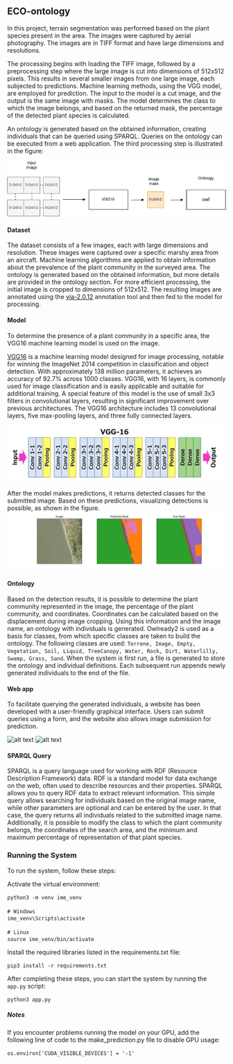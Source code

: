 ## ECO-ontology

In this project, terrain segmentation was performed based on the plant species present in the area. The images were captured by aerial photography. The images are in TIFF format and have large dimensions and resolutions.

The processing begins with loading the TIFF image, followed by a preprocessing step where the large image is cut into dimensions of 512x512 pixels. This results in several smaller images from one large image, each subjected to predictions. Machine learning methods, using the VGG model, are employed for prediction. The input to the model is a cut image, and the output is the same image with masks. The model determines the class to which the image belongs, and based on the returned mask, the percentage of the detected plant species is calculated.

An ontology is generated based on the obtained information, creating individuals that can be queried using SPARQL. Queries on the ontology can be executed from a web application. The third processing step is illustrated in the figure:

![alt text](https://github.com/YoNoSoyMarinero/EnvoOntology/blob/main/readme/web%20arch.drawio.png?raw=true)

#### Dataset
The dataset consists of a few images, each with large dimensions and resolution. These images were captured over a specific marshy area from an aircraft. Machine learning algorithms are applied to obtain information about the prevalence of the plant community in the surveyed area. The ontology is generated based on the obtained information, but more details are provided in the ontology section. For more efficient processing, the initial image is cropped to dimensions of 512x512. The resulting images are annotated using the [via-2.0.12](https://www.robots.ox.ac.uk/~vgg/software/via/) annotation tool and then fed to the model for processing.

#### Model
To determine the presence of a plant community in a specific area, the VGG16 machine learning model is used on the image.

[VGG16](https://arxiv.org/pdf/1409.1556.pdf) is a machine learning model designed for image processing, notable for winning the ImageNet 2014 competition in classification and object detection. With approximately 138 million parameters, it achieves an accuracy of 92.7% across 1000 classes. VGG16, with 16 layers, is commonly used for image classification and is easily applicable and suitable for additional training. A special feature of this model is the use of small 3x3 filters in convolutional layers, resulting in significant improvement over previous architectures. The VGG16 architecture includes 13 convolutional layers, five max-pooling layers, and three fully connected layers.

![alt text](https://github.com/YoNoSoyMarinero/EnvoOntology/blob/main/readme/0%206VP81rFoLWp10FcG.jpg?raw=true)

After the model makes predictions, it returns detected classes for the submitted image. Based on these predictions, visualizing detections is possible, as shown in the figure. 
![alt text](https://github.com/YoNoSoyMarinero/EnvoOntology/blob/main/readme/IMG-20231217-WA0001.jpg?raw=true)

#### Ontology
Based on the detection results, it is possible to determine the plant community represented in the image, the percentage of the plant community, and coordinates. Coordinates can be calculated based on the displacement during image cropping. Using this information and the image name, an ontology with individuals is generated. Owlready2 is used as a basis for classes, from which specific classes are taken to build the ontology. The following classes are used: 
```Terrene, Image, Empty, Vegetation, Soil, Liquid, TreeCanopy, Water, Rock, Dirt, Waterlilly, Swamp, Grass, Sand```. When the system is first run, a file is generated to store the ontology and individual definitions. Each subsequent run appends newly generated individuals to the end of the file.


#### Web app
To facilitate querying the generated individuals, a website has been developed with a user-friendly graphical interface. Users can submit queries using a form, and the website also allows image submission for prediction.


![alt text](https://github.com/YoNoSoyMarinero/EnvoOntology/blob/main/readme/Screenshot%20from%202024-01-19%2004-18-01.png?raw=true)
![alt text](https://github.com/YoNoSoyMarinero/EnvoOntology/blob/main/readme/Screenshot%20from%202024-01-19%2004-18-16.png?raw=true)


#### SPARQL Query
SPARQL is a query language used for working with RDF (Resource Description Framework) data. RDF is a standard model for data exchange on the web, often used to describe resources and their properties. SPARQL allows you to query RDF data to extract relevant information. This simple query allows searching for individuals based on the original image name, while other parameters are optional and can be entered by the user. In that case, the query returns all individuals related to the submitted image name. Additionally, it is possible to modify the class to which the plant community belongs, the coordinates of the search area, and the minimum and maximum percentage of representation of that plant species.

### Running the System
To run the system, follow these steps:

Activate the virtual environment:
```
python3 -m venv ime_venv

# Windows
ime_venv\Scripts\activate 

# Linux
source ime_venv/bin/activate
```
Install the required libraries listed in the requirements.txt file:
```
pip3 install -r requirements.txt
```

After completing these steps, you can start the system by running the ```app.py``` script:

```
python3 app.py
```

##### Notes
If you encounter problems running the model on your GPU, add the following line of code to the make_prediction.py file to disable GPU usage:
```
os.environ['CUDA_VISIBLE_DEVICES'] = '-1'
``````
